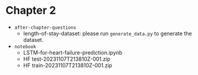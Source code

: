 # Chapter 2

- `after-chapter-questions`
    - length-of-stay-dataset: please run `generate_data.py` to generate the dataset.
- `notebook`
    - LSTM-for-heart-failure-prediction.ipynb
    - HF test-20231107T213810Z-001.zip
    - HF train-20231107T213810Z-001.zip